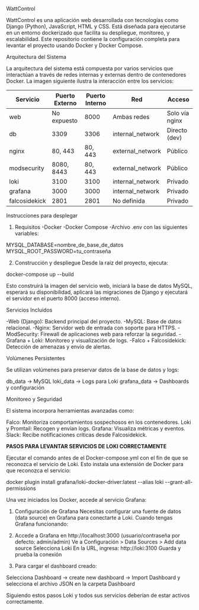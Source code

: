 WattControl

WattControl es una aplicación web desarrollada con tecnologías como Django (Python), JavaScript, HTML y CSS. Está diseñada para ejecutarse en un entorno dockerizado que facilita su despliegue, monitoreo, y escalabilidad. Este repositorio contiene la configuración completa para levantar el proyecto usando Docker y Docker Compose.

Arquitectura del Sistema

La arquitectura del sistema está compuesta por varios servicios que interactúan a través de redes internas y externas dentro de contenedores Docker. La imagen siguiente ilustra la interacción entre los servicios:

| Servicio      | Puerto Externo | Puerto Interno | Red               | Acceso         |
| ------------- | -------------- | -------------- | ----------------- | -------------- |
| web           | No expuesto    | 8000           | Ambas redes       | Solo vía nginx |
| db            | 3309           | 3306           | internal\_network | Directo (dev)  |
| nginx         | 80, 443        | 80, 443        | external\_network | Público        |
| modsecurity   | 8080, 8443     | 80, 443        | external\_network | Público        |
| loki          | 3100           | 3100           | internal\_network | Privado        |
| grafana       | 3000           | 3000           | internal\_network | Privado        |
| falcosidekick | 2801           | 2801           | No definida       | Privado        |

Instrucciones para desplegar

1. Requisitos
-Docker
-Docker Compose
-Archivo .env con las siguientes variables:

MYSQL_DATABASE=nombre_de_base_de_datos
MYSQL_ROOT_PASSWORD=tu_contraseña

2. Construcción y despliegue
Desde la raíz del proyecto, ejecuta:

docker-compose up --build

Esto construirá la imagen del servicio web, iniciará la base de datos MySQL, esperará su disponibilidad, aplicará las migraciones de Django y ejecutará el servidor en el puerto 8000 (acceso interno).

Servicios Incluidos

-Web (Django): Backend principal del proyecto.
-MySQL: Base de datos relacional.
-Nginx: Servidor web de entrada con soporte para HTTPS.
-ModSecurity: Firewall de aplicaciones web para reforzar la seguridad.
-Grafana + Loki: Monitoreo y visualización de logs.
-Falco + Falcosidekick: Detección de amenazas y envío de alertas.

Volúmenes Persistentes

Se utilizan volúmenes para preservar datos de la base de datos y logs:

db_data → MySQL
loki_data → Logs para Loki
grafana_data → Dashboards y configuración

Monitoreo y Seguridad

El sistema incorpora herramientas avanzadas como:

Falco: Monitoriza comportamientos sospechosos en los contenedores.
Loki y Promtail: Recogen y envían logs.
Grafana: Visualiza métricas y eventos.
Slack: Recibe notificaciones críticas desde Falcosidekick.

**PASOS PARA LEVANTAR SERVICIOS DE LOKI CORRECTAMENTE**

Ejecutar el comando antes de el Docker-compose.yml con el fin de que se reconozca el servicio de Loki. Esto instala una extensión de Docker para que reconozca el servicio:

docker plugin install grafana/loki-docker-driver:latest --alias loki --grant-all-permissions

Una vez iniciados los Docker, accede al servicio Grafana:

1. Configuración de Grafana
Necesitas configurar una fuente de datos (data source) en Grafana para conectarte a Loki. Cuando tengas Grafana funcionando:

2. Accede a Grafana en http://localhost:3000 (usuario/contraseña por defecto: admin/admin)
Ve a Configuración > Data Sources > Add data source
Selecciona Loki
En la URL, ingresa: http://loki:3100
Guarda y prueba la conexión

3. Para cargar el dashboard creado:

Selecciona Dashboard -> create new dashboard -> Import Dashboard y selecciona el archivo JSON en la carpeta Dashboard

Siguiendo estos pasos Loki y todos sus servicios deberían de estar activos correctamente.